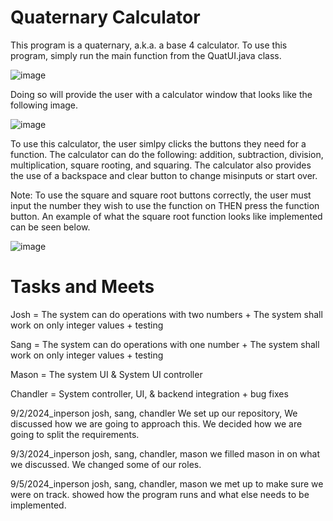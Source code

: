 # Quaternary Calculator

This program is a quaternary, a.k.a. a base 4 calculator. To use this program, simply run the main function from the QuatUI.java class. 

![image](https://github.com/user-attachments/assets/b3127875-186f-43b5-bcde-9693e35ad837)

Doing so will provide the user with a calculator window that looks like the following image. 

![image](https://github.com/user-attachments/assets/22292637-03ac-4d6a-abc5-c831c25e8108)

To use this calculator, the user simlpy clicks the buttons they need for a function. The calculator can do the following: addition, subtraction, division, multiplication, square rooting, and squaring. 
The calculator also provides the use of a backspace and clear button to change misinputs or start over. 

Note: To use the square and square root buttons correctly, the user must input the number they wish to use the function on THEN press the function button. An example of what the square root function
looks like implemented can be seen below.

![image](https://github.com/user-attachments/assets/b7eb2c17-0295-43f7-981d-b6f17a4bdcb8)




# Tasks and Meets

Josh = The system can do operations with two numbers + The system shall work on only integer values + testing

Sang = The system can do operations with one number + The system shall work on only integer values + testing

Mason = The system UI & System UI controller

Chandler = System controller, UI, & backend integration + bug fixes


9/2/2024_inperson
josh, sang, chandler
We set up our repository, We discussed how we are going to approach this. We decided how we are going to split the requirements.

9/3/2024_inperson
josh, sang, chandler, mason
we filled mason in on what we discussed. We changed some of our roles.

9/5/2024_inperson
josh, sang, chandler, mason
we met up to make sure we were on track. showed how the program runs and what else needs to be implemented. 
